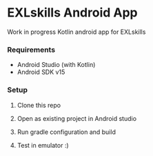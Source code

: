 # EXLskills Android App

Work in progress Kotlin android app for EXLskills

### Requirements

* Android Studio (with Kotlin)
* Android SDK v15

### Setup

1. Clone this repo

2. Open as existing project in Android studio

3. Run gradle configuration and build

4. Test in emulator :)


